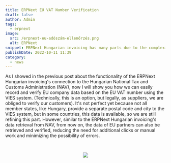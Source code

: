 ```yaml
---
title: ERPNext EU VAT Number Verification
draft: false
author: Admin
tags:
  - erpnext
image:
  src: /erpnext-eu-adószám-ellenőrzés.png
  alt: ERPNext
snippet: ERPNext Hungarian invoicing has many parts due to the complexity of the topic. When dealing with EU partners, EU VAT number verification is a crucial step.
publishDate: 2022-10-11 11:39
category:
  - news
---
```


<p>As I showed in the previous post about the functionality of the ERPNext Hungarian invoicing's connection to the Hungarian National Tax and Customs Administration (NAV), now I will show you how we can easily record and verify EU company data based on the EU VAT number using the VIES system. (Technically, this is an option, but legally, as suppliers, we are obliged to verify our customers). It's not perfect yet because not all member states, like Hungary, provide a separate postal code and city to the VIES system, but in some countries, this data is available, so we are still refining this part. However, similar to the ERPNext Hungarian invoicing's data retrieval from NAV, from now on, the data of EU partners can also be retrieved and verified, reducing the need for additional clicks or manual work and minimizing the possibility of errors.</p><p><br></p><p style="text-align: center;"><img src="/images/GaTn0ke.gif"></p>
